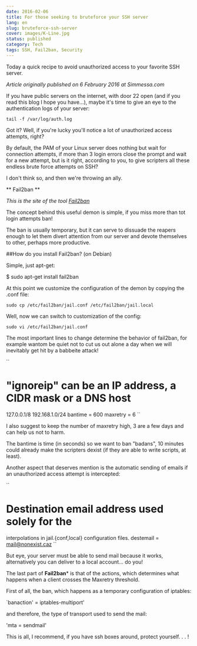 ```yaml
---
date: 2016-02-06
title: For those seeking to bruteforce your SSH server
lang: en
slug: bruteforce-ssh-server
cover: images/K-Line.jpg
status: published
category: Tech
tags: SSH, Fail2ban, Security
---
```


Today a quick recipe to avoid unauthorized access to your favorite SSH server.

*Article originally published on 6 February 2016 at Simmessa.com*

If you have public servers on the internet, with door 22 open (and if you read this blog I hope you have...), maybe it's time to give an eye to the authentication logs of your server:

`tail -f /var/log/auth.log`

Got it? Well, if you're lucky you'll notice a lot of unauthorized access attempts, right?

By default, the PAM of your Linux server does nothing but wait for connection attempts, if more than 3 login errors close the prompt and wait for a new attempt, but is it right, according to you, to give scripters all these endless brute force attempts on SSH?

I don't think so, and then we're throwing an ally.

** Fail2ban **

*This is the site of the tool [Fail2ban](http://www.fail2ban.org/)*

The concept behind this useful demon is simple, if you miss more than tot login attempts ban!

The ban is usually temporary, but it can serve to dissuade the reapers enough to let them divert attention from our server and devote themselves to other, perhaps more productive.

##How do you install Fail2ban? (on Debian)

Simple, just apt-get:

$ sudo apt-get install fail2ban

At this point we customize the configuration of the demon by copying the .conf file:

`sudo cp /etc/fail2ban/jail.conf /etc/fail2ban/jail.local`

Well, now we can switch to customization of the config:

`sudo vi /etc/fail2ban/jail.conf`

The most important lines to change determine the behavior of fail2ban, for example wantom be quiet not to cut us out alone a day when we will inevitably get hit by a babbeite attack!

``
# \"ignoreip\" can be an IP address, a CIDR mask or a DNS host

127.0.0.1/8 192.168.1.0/24
bantime = 600
maxretry = 6
``

I also suggest to keep the number of maxretry high, 3 are a few days and can help us not to harm.

The bantime is time (in seconds) so we want to ban \"badans\", 10 minutes could already make the scripters dexist (if they are able to write scripts, at least).

Another aspect that deserves mention is the automatic sending of emails if an unauthorized access attempt is intercepted:

``
# Destination email address used solely for the
interpolations in jail.{conf,local} configuration files.
destemail = mail@nonexist.caz
``

But eye, your server must be able to send mail because it works, alternatively you can deliver to a local account... do you!

The last part of **Fail2ban*** is that of the actions, which determines what happens when a client crosses the Maxretry threshold.

First of all, the ban, which happens as a temporary configuration of iptables:

`banaction' = iptables-multiport'

and therefore, the type of transport used to send the mail:

'mta = sendmail'

This is all, I recommend, if you have ssh boxes around, protect yourself. . . !